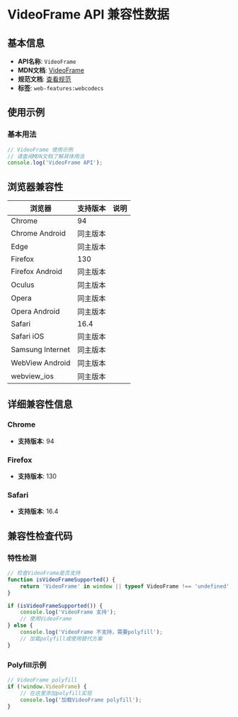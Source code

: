# VideoFrame API 兼容性数据

## 基本信息

- **API名称**: `VideoFrame`
- **MDN文档**: [VideoFrame](https://developer.mozilla.org/docs/Web/API/VideoFrame)
- **规范文档**: [查看规范](https://w3c.github.io/webcodecs/#videoframe-interface)
- **标签**: `web-features:webcodecs`

## 使用示例

### 基本用法

```javascript
// VideoFrame 使用示例
// 请查阅MDN文档了解具体用法
console.log('VideoFrame API');
```

## 浏览器兼容性

| 浏览器 | 支持版本 | 说明 |
|--------|----------|------|
| Chrome | 94 |  |
| Chrome Android | 同主版本 |  |
| Edge | 同主版本 |  |
| Firefox | 130 |  |
| Firefox Android | 同主版本 |  |
| Oculus | 同主版本 |  |
| Opera | 同主版本 |  |
| Opera Android | 同主版本 |  |
| Safari | 16.4 |  |
| Safari iOS | 同主版本 |  |
| Samsung Internet | 同主版本 |  |
| WebView Android | 同主版本 |  |
| webview_ios | 同主版本 |  |

## 详细兼容性信息

### Chrome

- **支持版本**: 94

### Firefox

- **支持版本**: 130

### Safari

- **支持版本**: 16.4

## 兼容性检查代码

### 特性检测

```javascript
// 检查VideoFrame是否支持
function isVideoFrameSupported() {
    return 'VideoFrame' in window || typeof VideoFrame !== 'undefined';
}

if (isVideoFrameSupported()) {
    console.log('VideoFrame 支持');
    // 使用VideoFrame
} else {
    console.log('VideoFrame 不支持，需要polyfill');
    // 加载polyfill或使用替代方案
}
```

### Polyfill示例

```javascript
// VideoFrame polyfill
if (!window.VideoFrame) {
    // 在这里添加polyfill实现
    console.log('加载VideoFrame polyfill');
}
```

